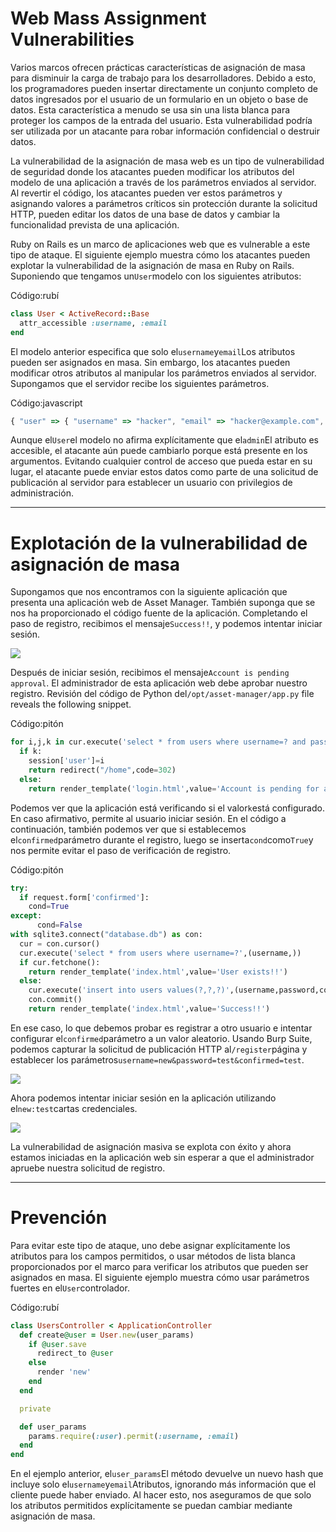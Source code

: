 # Web Mass Assignment Vulnerabilities

Varios marcos ofrecen prácticas características de asignación de masa para disminuir la carga de trabajo para los desarrolladores. Debido a esto, los programadores pueden insertar directamente un conjunto completo de datos ingresados por el usuario de un formulario en un objeto o base de datos. Esta característica a menudo se usa sin una lista blanca para proteger los campos de la entrada del usuario. Esta vulnerabilidad podría ser utilizada por un atacante para robar información confidencial o destruir datos.

La vulnerabilidad de la asignación de masa web es un tipo de vulnerabilidad de seguridad donde los atacantes pueden modificar los atributos del modelo de una aplicación a través de los parámetros enviados al servidor. Al revertir el código, los atacantes pueden ver estos parámetros y asignando valores a parámetros críticos sin protección durante la solicitud HTTP, pueden editar los datos de una base de datos y cambiar la funcionalidad prevista de una aplicación.

Ruby on Rails es un marco de aplicaciones web que es vulnerable a este tipo de ataque. El siguiente ejemplo muestra cómo los atacantes pueden explotar la vulnerabilidad de la asignación de masa en Ruby on Rails. Suponiendo que tengamos un`User`modelo con los siguientes atributos:

Código:rubí

```ruby
class User < ActiveRecord::Base
  attr_accessible :username, :email
end

```

El modelo anterior especifica que solo el`username`y`email`Los atributos pueden ser asignados en masa. Sin embargo, los atacantes pueden modificar otros atributos al manipular los parámetros enviados al servidor. Supongamos que el servidor recibe los siguientes parámetros.

Código:javascript

```jsx
{ "user" => { "username" => "hacker", "email" => "hacker@example.com", "admin" => true } }

```

Aunque el`User`el modelo no afirma explícitamente que el`admin`El atributo es accesible, el atacante aún puede cambiarlo porque está presente en los argumentos. Evitando cualquier control de acceso que pueda estar en su lugar, el atacante puede enviar estos datos como parte de una solicitud de publicación al servidor para establecer un usuario con privilegios de administración.

---

# **Explotación de la vulnerabilidad de asignación de masa**

Supongamos que nos encontramos con la siguiente aplicación que presenta una aplicación web de Asset Manager. También suponga que se nos ha proporcionado el código fuente de la aplicación. Completando el paso de registro, recibimos el mensaje`Success!!`, y podemos intentar iniciar sesión.

![](https://academy.hackthebox.com/storage/modules/113/mass_assignment/pending.png)

Después de iniciar sesión, recibimos el mensaje`Account is pending approval`. El administrador de esta aplicación web debe aprobar nuestro registro. Revisión del código de Python del`/opt/asset-manager/app.py` file reveals the following snippet.

Código:pitón

```python
for i,j,k in cur.execute('select * from users where username=? and password=?',(username,password)):
  if k:
    session['user']=i
    return redirect("/home",code=302)
  else:
    return render_template('login.html',value='Account is pending for approval')

```

Podemos ver que la aplicación está verificando si el valor`k`está configurado. En caso afirmativo, permite al usuario iniciar sesión. En el código a continuación, también podemos ver que si establecemos el`confirmed`parámetro durante el registro, luego se inserta`cond`como`True`y nos permite evitar el paso de verificación de registro.

Código:pitón

```python
try:
  if request.form['confirmed']:
    cond=True
except:
      cond=False
with sqlite3.connect("database.db") as con:
  cur = con.cursor()
  cur.execute('select * from users where username=?',(username,))
  if cur.fetchone():
    return render_template('index.html',value='User exists!!')
  else:
    cur.execute('insert into users values(?,?,?)',(username,password,cond))
    con.commit()
    return render_template('index.html',value='Success!!')

```

En ese caso, lo que debemos probar es registrar a otro usuario e intentar configurar el`confirmed`parámetro a un valor aleatorio. Usando Burp Suite, podemos capturar la solicitud de publicación HTTP al`/register`página y establecer los parámetros`username=new&password=test&confirmed=test`.

![](https://academy.hackthebox.com/storage/modules/113/mass_assignment/mass_hidden.png)

Ahora podemos intentar iniciar sesión en la aplicación utilizando el`new:test`cartas credenciales.

![](https://academy.hackthebox.com/storage/modules/113/mass_assignment/loggedin.png)

La vulnerabilidad de asignación masiva se explota con éxito y ahora estamos iniciadas en la aplicación web sin esperar a que el administrador apruebe nuestra solicitud de registro.

---

# **Prevención**

Para evitar este tipo de ataque, uno debe asignar explícitamente los atributos para los campos permitidos, o usar métodos de lista blanca proporcionados por el marco para verificar los atributos que pueden ser asignados en masa. El siguiente ejemplo muestra cómo usar parámetros fuertes en el`User`controlador.

Código:rubí

```ruby
class UsersController < ApplicationController
  def create@user = User.new(user_params)
    if @user.save
      redirect_to @user
    else
      render 'new'
    end
  end

  private

  def user_params
    params.require(:user).permit(:username, :email)
  end
end

```

En el ejemplo anterior, el`user_params`El método devuelve un nuevo hash que incluye solo el`username`y`email`Atributos, ignorando más información que el cliente puede haber enviado. Al hacer esto, nos aseguramos de que solo los atributos permitidos explícitamente se puedan cambiar mediante asignación de masa.
